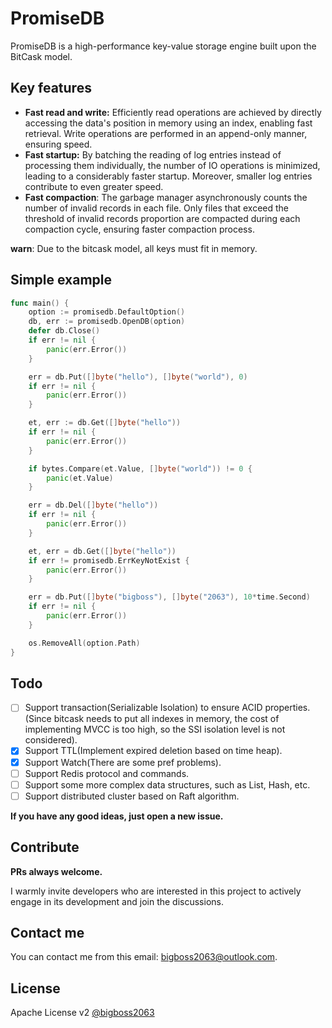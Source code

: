 # PromiseDB

PromiseDB is a high-performance key-value storage engine built upon the BitCask model.

## Key features

- **Fast read and write:** Efficiently read operations are achieved by directly accessing the data's position in memory using an index, enabling fast retrieval. Write operations are performed in an append-only manner, ensuring speed.
- **Fast startup:** By batching the reading of log entries instead of processing them individually, the number of IO operations is minimized, leading to a considerably faster startup. Moreover, smaller log entries contribute to even greater speed.
- **Fast compaction**: The garbage manager asynchronously counts the number of invalid records in each file. Only files that exceed the threshold of invalid records proportion are compacted during each compaction cycle, ensuring faster compaction process.

**warn**: Due to the bitcask model, all keys must fit in memory.

## Simple example

```go
func main() {
	option := promisedb.DefaultOption()
	db, err := promisedb.OpenDB(option)
	defer db.Close()
	if err != nil {
		panic(err.Error())
	}

	err = db.Put([]byte("hello"), []byte("world"), 0)
	if err != nil {
		panic(err.Error())
	}

	et, err := db.Get([]byte("hello"))
	if err != nil {
		panic(err.Error())
	}

	if bytes.Compare(et.Value, []byte("world")) != 0 {
		panic(et.Value)
	}

	err = db.Del([]byte("hello"))
	if err != nil {
		panic(err.Error())
	}

	et, err = db.Get([]byte("hello"))
	if err != promisedb.ErrKeyNotExist {
		panic(err.Error())
	}

	err = db.Put([]byte("bigboss"), []byte("2063"), 10*time.Second)
	if err != nil {
		panic(err.Error())
	}

	os.RemoveAll(option.Path)
}
```

## Todo

- [ ] Support transaction(Serializable Isolation) to ensure ACID properties.(Since bitcask needs to put all indexes in memory, the cost of implementing MVCC is too high, so the SSI isolation level is not considered).
- [x] Support TTL(Implement expired deletion based on time heap).
- [x] Support Watch(There are some pref problems).
- [ ] Support Redis protocol and commands.
- [ ] Support some more complex data structures, such as List, Hash, etc.
- [ ] Support distributed cluster based on Raft algorithm.

**If you have any good ideas, just open a new issue.**

## Contribute

**PRs always welcome.**

I warmly invite developers who are interested in this project to actively engage in its development and join the discussions.

## Contact me

You can contact me from this email: bigboss2063@outlook.com.

## License

Apache License v2 [@bigboss2063](https://github.com/bigboss2063)